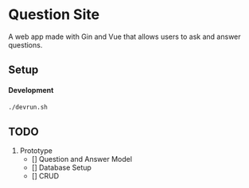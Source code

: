 # Question Site

A web app made with Gin and Vue that allows users to ask and answer questions.

## Setup

#### Development
``` bash
./devrun.sh
```

## TODO

1. Prototype
    - [] Question and Answer Model
    - [] Database Setup
    - [] CRUD